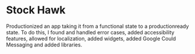 # Stock Hawk
Productionized an app taking it from a functional state to a productionready state. To do this, I found and handled error cases, added accessibility features, allowed for localization, added widgets, added Google Could Messaging and added libraries.
